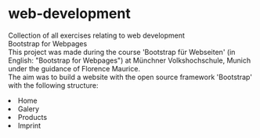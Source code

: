 # web-development
Collection of all exercises relating to web development
<br>
<str>Bootstrap for Webpages</str><br>
This project was made during the course 'Bootstrap für Webseiten' (in English: "Bootstrap for Webpages") at Münchner Volkshochschule, Munich under the guidance of Florence Maurice. <br>
The aim was to build a website with the open source framework 'Bootstrap' with the following structure:
<li>Home</li>
<li>Galery</li>
<li>Products</li>
<li>Imprint</li>
